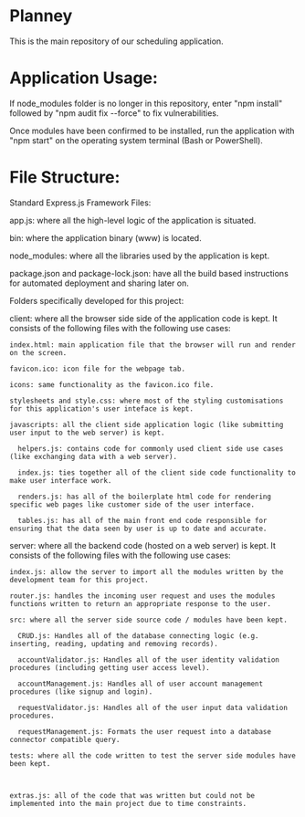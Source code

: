 # Planney

This is the main repository of our scheduling application.

# Application Usage: 

If node_modules folder is no longer in this repository, enter "npm install" followed by "npm audit fix --force" to fix vulnerabilities.

Once modules have been confirmed to be installed, run the application with "npm start" on the operating system terminal (Bash or PowerShell).

# File Structure:

Standard Express.js Framework Files:

app.js: where all the high-level logic of the application is situated.

bin: where the application binary (www) is located.

node_modules: where all the libraries used by the application is kept.

package.json and package-lock.json: have all the build based instructions for automated deployment and sharing later on.

Folders specifically developed for this project:

  client: where all the browser side side of the application code is kept. It consists of the following files with the following use cases:

    index.html: main application file that the browser will run and render on the screen.

    favicon.ico: icon file for the webpage tab.

    icons: same functionality as the favicon.ico file.

    stylesheets and style.css: where most of the styling customisations for this application's user inteface is kept.

    javascripts: all the client side application logic (like submitting user input to the web server) is kept.

      helpers.js: contains code for commonly used client side use cases (like exchanging data with a web server).

      index.js: ties together all of the client side code functionality to make user interface work.

      renders.js: has all of the boilerplate html code for rendering specific web pages like customer side of the user interface.

      tables.js: has all of the main front end code responsible for ensuring that the data seen by user is up to date and accurate.
  
  server: where all the backend code (hosted on a web server) is kept. It consists of the following files with the following use cases:

    index.js: allow the server to import all the modules written by the development team for this project.

    router.js: handles the incoming user request and uses the modules functions written to return an appropriate response to the user.

    src: where all the server side source code / modules have been kept.

      CRUD.js: Handles all of the database connecting logic (e.g. inserting, reading, updating and removing records).

      accountValidator.js: Handles all of the user identity validation procedures (including getting user access level).
      
      accountManagement.js: Handles all of user account management procedures (like signup and login).
      
      requestValidator.js: Handles all of the user input data validation procedures.
      
      requestManagement.js: Formats the user request into a database connector compatible query.

    tests: where all the code written to test the server side modules have been kept.

      

    extras.js: all of the code that was written but could not be implemented into the main project due to time constraints.

    
